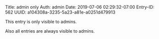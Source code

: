 Title: admin only
Auth: admin
Date: 2019-07-06 02:29:32-07:00
Entry-ID: 562
UUID: a104308a-3235-5a23-a81e-a0251d479913

This entry is only visible to admins.

Also all entries are always visible to admins.

